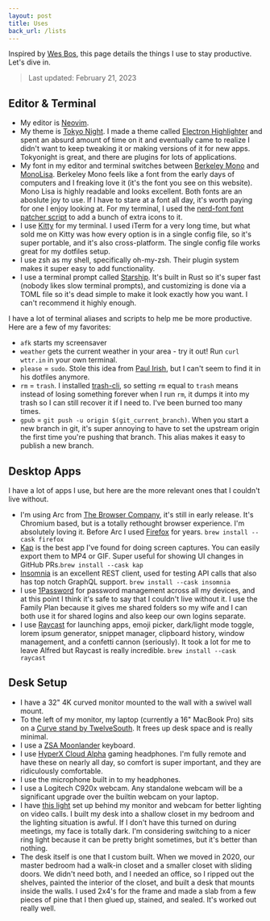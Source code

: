 ```yaml
---
layout: post
title: Uses
back_url: /lists
---
```


Inspired by [Wes Bos](https://wesbos.com/uses/), this page details the things I use to stay productive. Let's dive in.

> Last updated: February 21, 2023

## Editor & Terminal

- My editor is [Neovim](https://github.com/neovim/neovim).
- My theme is [Tokyo Night](https://github.com/folke/tokyonight.nvim). I made a theme called [Electron Highlighter](/electron-highlighter) and spent an absurd amount of time on it and eventually came to realize I didn't want to keep tweaking it or making versions of it for new apps. Tokyonight is great, and there are plugins for lots of applications.
- My font in my editor and terminal switches between [Berkeley Mono](https://berkeleygraphics.com) and [MonoLisa](https://monolisa.dev). Berkeley Mono feels like a font from the early days of computers and I freaking love it (it's the font you see on this website). Mono Lisa is highly readable and looks excellent. Both fonts are an aboslute joy to use. If I have to stare at a font all day, it's worth paying for one I enjoy looking at. For my terminal, I used the [nerd-font font patcher script](https://github.com/ryanoasis/nerd-fonts/blob/master/font-patcher) to add a bunch of extra icons to it.
- I use [Kitty](https://sw.kovidgoyal.net/kitty/) for my terminal. I used iTerm for a very long time, but what sold me on Kitty was how every option is in a single config file, so it's super portable, and it's also cross-platform. The single config file works great for my dotfiles setup.
- I use zsh as my shell, specifically oh-my-zsh. Their plugin system makes it super easy to add functionality.
- I use a terminal prompt called [Starship](https://starship.rs). It's built in Rust so it's super fast (nobody likes slow terminal prompts), and customizing is done via a TOML file so it's dead simple to make it look exactly how you want. I can't recommend it highly enough.

I have a lot of terminal aliases and scripts to help me be more
productive. Here are a few of my favorites:

- `afk` starts my screensaver
- `weather` gets the current weather in your area - try it out! Run `curl wttr.in` in your own terminal.
- `please` = `sudo`. Stole this idea from [Paul Irish](https://github.com/paulirish/dotfiles), but I can't seem to find it in his dotfiles anymore.
- `rm` = `trash`. I installed [trash-cli](https://github.com/sindresorhus/trash-cli), so setting `rm` equal to `trash` means instead of losing something forever when I run `rm`, it dumps it into my trash so I can still recover it if I need to. I've been burned too many times.
- `gpub` = `git push -u origin $(git_current_branch)`. When you start a new branch in git, it's super annoying to have to set the upstream origin the first time you're pushing that branch. This alias makes it easy to publish a new branch.

## Desktop Apps

I have a lot of apps I use, but here are the more relevant ones that I couldn't live without.

- I'm using Arc from [The Browser Company](https://thebrowser.company), it's still in early release. It's Chromium based, but is a totally rethought browser experience. I'm absolutely loving it. Before Arc I used [Firefox](https://firefox.com) for years.  `brew install --cask firefox`
- [Kap](https://getkap.co) is the best app I've found for doing screen captures. You can easily export them to MP4 or GIF. Super useful for showing UI changes in GitHub PRs.`brew install --cask kap`
- [Insomnia](https://insomnia.rest) is an excellent REST client, used for testing API calls that also has top notch GraphQL support. `brew install --cask insomnia`
- I use [1Password](https://1password.com) for password management across all my devices, and at this point I think it's safe to say that I couldn't live without it. I use the Family Plan because it gives me shared folders so my wife and I can both use it for shared logins and also keep our own logins separate.
- I use [Raycast](https://raycast.com) for launching apps, emoji picker, dark/light mode toggle, lorem ipsum generator, snippet manager, clipboard history, window management, and a confetti cannon (seriously). It took a lot for me to leave Alfred but Raycast is really incredible. `brew install --cask raycast`

## Desk Setup

- I have a 32" 4K curved monitor mounted to the wall with a swivel wall mount.
- To the left of my monitor, my laptop (currently a 16" MacBook Pro) sits on a [Curve stand by TwelveSouth](https://www.twelvesouth.com/products/curve-for-macbook). It frees up desk space and is really minimal.
- I use a [ZSA Moonlander](https://zsa.io/moonlander) keyboard.
- I use [HyperX Cloud Alpha](https://smile.amazon.com/gp/product/B074NBSF9N/ref=ppx_yo_dt_b_search_asin_title?ie=UTF8) gaming headphones. I'm fully remote and have these on nearly all day, so comfort is super important, and they are ridiculously comfortable.
- I use the microphone built in to my headphones.
- I use a Logitech C920x webcam. Any standalone webcam will be a significant upgrade over the builtin webcam on your laptop.
- I have [this light](https://www.amazon.com/gp/product/B07YFY7H7J) set up behind my monitor and webcam for better lighting on video calls. I built my desk into a shallow closet in my bedroom and the lighting situation is awful. If I don't have this turned on during meetings, my face is totally dark. I'm considering switching to a nicer ring light because it can be pretty bright sometimes, but it's better than nothing.
- The desk itself is one that I custom built. When we moved in 2020, our master bedroom had a walk-in closet and a smaller closet with sliding doors. We didn't need both, and I needed an office, so I ripped out the shelves, painted the interior of the closet, and built a desk that mounts inside the walls. I used 2x4's for the frame and made a slab from a few pieces of pine that I then glued up, stained, and sealed. It's worked out really well.
